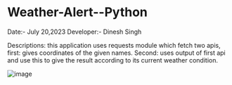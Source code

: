 # Weather-Alert--Python

Date:- July 20,2023
Developer:- Dinesh Singh

Descriptions: this application uses requests module which fetch two apis, first: gives coordinates of the given names. Second: uses output of first api and use this to give the result according to its current weather condition.

![image](https://github.com/Dinesh-0239/Weather-Alert--Python/assets/114934305/7816ca3d-a028-424a-ad75-69175d118aba)
